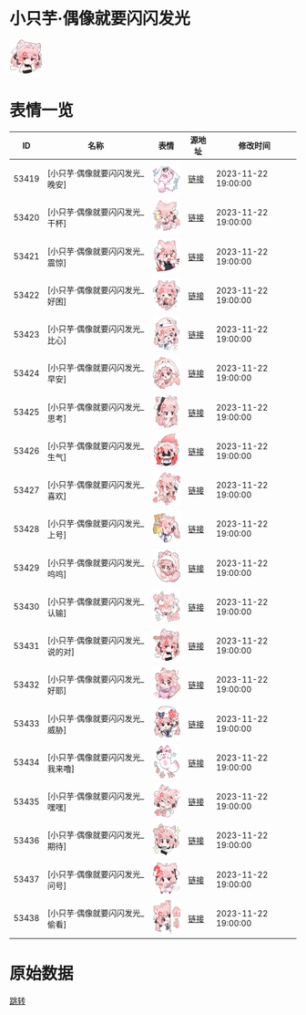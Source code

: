 # 小只芋·偶像就要闪闪发光

<img src="./cover.png" height="60" alt="cover" />

# 表情一览

|ID|名称|表情|源地址|修改时间|
|----|----|----|----|----|
|53419|[小只芋·偶像就要闪闪发光_晚安]|<img src="./pic/053419_%5B小只芋·偶像就要闪闪发光_晚安%5D.png" height="60" alt="晚安"/>|[链接](https://i0.hdslb.com/bfs/garb/e56cdcb8014dc915d3ab7967b8dc4f7f12408309.png)|2023-11-22 19:00:00|
|53420|[小只芋·偶像就要闪闪发光_干杯]|<img src="./pic/053420_%5B小只芋·偶像就要闪闪发光_干杯%5D.png" height="60" alt="干杯"/>|[链接](https://i0.hdslb.com/bfs/garb/cacc152caffeabbdc8dbc7ca0f4c63f3d4705eec.png)|2023-11-22 19:00:00|
|53421|[小只芋·偶像就要闪闪发光_震惊]|<img src="./pic/053421_%5B小只芋·偶像就要闪闪发光_震惊%5D.png" height="60" alt="震惊"/>|[链接](https://i0.hdslb.com/bfs/garb/4ea86e45d902a040d780ea8ed990ad6cd69363d1.png)|2023-11-22 19:00:00|
|53422|[小只芋·偶像就要闪闪发光_好困]|<img src="./pic/053422_%5B小只芋·偶像就要闪闪发光_好困%5D.png" height="60" alt="好困"/>|[链接](https://i0.hdslb.com/bfs/garb/3ec2bdcaad8ea2c48d3a72b9a8118442539dbd7f.png)|2023-11-22 19:00:00|
|53423|[小只芋·偶像就要闪闪发光_比心]|<img src="./pic/053423_%5B小只芋·偶像就要闪闪发光_比心%5D.png" height="60" alt="比心"/>|[链接](https://i0.hdslb.com/bfs/garb/7203571e63dc03cd8104bbfd92b21061db150672.png)|2023-11-22 19:00:00|
|53424|[小只芋·偶像就要闪闪发光_早安]|<img src="./pic/053424_%5B小只芋·偶像就要闪闪发光_早安%5D.png" height="60" alt="早安"/>|[链接](https://i0.hdslb.com/bfs/garb/4d5597732e353e654da711b38efef394e90140d0.png)|2023-11-22 19:00:00|
|53425|[小只芋·偶像就要闪闪发光_思考]|<img src="./pic/053425_%5B小只芋·偶像就要闪闪发光_思考%5D.png" height="60" alt="思考"/>|[链接](https://i0.hdslb.com/bfs/garb/a787d0bd9916033dedaaaccfa5d50d083b136d64.png)|2023-11-22 19:00:00|
|53426|[小只芋·偶像就要闪闪发光_生气]|<img src="./pic/053426_%5B小只芋·偶像就要闪闪发光_生气%5D.png" height="60" alt="生气"/>|[链接](https://i0.hdslb.com/bfs/garb/968016f25291b7bbe0f41dd393c4d6891f01470a.png)|2023-11-22 19:00:00|
|53427|[小只芋·偶像就要闪闪发光_喜欢]|<img src="./pic/053427_%5B小只芋·偶像就要闪闪发光_喜欢%5D.png" height="60" alt="喜欢"/>|[链接](https://i0.hdslb.com/bfs/garb/e03df98c39acf7202a5b15c57565f418d52a94bf.png)|2023-11-22 19:00:00|
|53428|[小只芋·偶像就要闪闪发光_上号]|<img src="./pic/053428_%5B小只芋·偶像就要闪闪发光_上号%5D.png" height="60" alt="上号"/>|[链接](https://i0.hdslb.com/bfs/garb/3e2f67c0e7ca07a5aa8c4d94ae2c470cac48b363.png)|2023-11-22 19:00:00|
|53429|[小只芋·偶像就要闪闪发光_呜呜]|<img src="./pic/053429_%5B小只芋·偶像就要闪闪发光_呜呜%5D.png" height="60" alt="呜呜"/>|[链接](https://i0.hdslb.com/bfs/garb/e97e96cb7a4b473c6f3152f983877e9e475b088b.png)|2023-11-22 19:00:00|
|53430|[小只芋·偶像就要闪闪发光_认输]|<img src="./pic/053430_%5B小只芋·偶像就要闪闪发光_认输%5D.png" height="60" alt="认输"/>|[链接](https://i0.hdslb.com/bfs/garb/783fafe397e94c83123fc3110a834ea4a3293399.png)|2023-11-22 19:00:00|
|53431|[小只芋·偶像就要闪闪发光_说的对]|<img src="./pic/053431_%5B小只芋·偶像就要闪闪发光_说的对%5D.png" height="60" alt="说的对"/>|[链接](https://i0.hdslb.com/bfs/garb/713fb58affe1aa699ba8a6213d052795536396cd.png)|2023-11-22 19:00:00|
|53432|[小只芋·偶像就要闪闪发光_好耶]|<img src="./pic/053432_%5B小只芋·偶像就要闪闪发光_好耶%5D.png" height="60" alt="好耶"/>|[链接](https://i0.hdslb.com/bfs/garb/f2869c4cdfb9619a1a70e7d501fa0d8e94e86e41.png)|2023-11-22 19:00:00|
|53433|[小只芋·偶像就要闪闪发光_威胁]|<img src="./pic/053433_%5B小只芋·偶像就要闪闪发光_威胁%5D.png" height="60" alt="威胁"/>|[链接](https://i0.hdslb.com/bfs/garb/c858bf8e4b72005ce3696a37471a486d721c0e8f.png)|2023-11-22 19:00:00|
|53434|[小只芋·偶像就要闪闪发光_我来噜]|<img src="./pic/053434_%5B小只芋·偶像就要闪闪发光_我来噜%5D.png" height="60" alt="我来噜"/>|[链接](https://i0.hdslb.com/bfs/garb/d37453260bae2a5ce44487c9e40a5c8e94be72d7.png)|2023-11-22 19:00:00|
|53435|[小只芋·偶像就要闪闪发光_嘿嘿]|<img src="./pic/053435_%5B小只芋·偶像就要闪闪发光_嘿嘿%5D.png" height="60" alt="嘿嘿"/>|[链接](https://i0.hdslb.com/bfs/garb/4537539ae428f52d63354abcaa58c47211771264.png)|2023-11-22 19:00:00|
|53436|[小只芋·偶像就要闪闪发光_期待]|<img src="./pic/053436_%5B小只芋·偶像就要闪闪发光_期待%5D.png" height="60" alt="期待"/>|[链接](https://i0.hdslb.com/bfs/garb/e19d29bd765880654d1f22ebdd1ad94407e7570c.png)|2023-11-22 19:00:00|
|53437|[小只芋·偶像就要闪闪发光_问号]|<img src="./pic/053437_%5B小只芋·偶像就要闪闪发光_问号%5D.png" height="60" alt="问号"/>|[链接](https://i0.hdslb.com/bfs/garb/e91c2a534ab61d23be3e3d7091486b5dde233ebb.png)|2023-11-22 19:00:00|
|53438|[小只芋·偶像就要闪闪发光_偷看]|<img src="./pic/053438_%5B小只芋·偶像就要闪闪发光_偷看%5D.png" height="60" alt="偷看"/>|[链接](https://i0.hdslb.com/bfs/garb/7e17203c4b9f5b62609bb1b4c42be9d5c322af47.png)|2023-11-22 19:00:00|

# 原始数据

[跳转](./raw.json)

